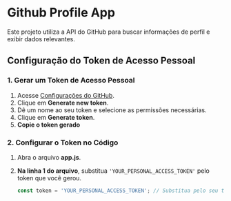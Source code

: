 # Github Profile App

Este projeto utiliza a API do GitHub para buscar informações de perfil e exibir dados relevantes.

## Configuração do Token de Acesso Pessoal

### 1. Gerar um Token de Acesso Pessoal

1. Acesse [Configurações do GitHub](https://github.com/settings/tokens).
2. Clique em **Generate new token**.
3. Dê um nome ao seu token e selecione as permissões necessárias.
4. Clique em **Generate token**.
5. **Copie o token gerado**

### 2. Configurar o Token no Código

1. Abra o arquivo **app.js**.
2. **Na linha 1 do arquivo**, substitua `'YOUR_PERSONAL_ACCESS_TOKEN'` pelo token que você gerou.

   ```javascript
   const token = 'YOUR_PERSONAL_ACCESS_TOKEN'; // Substitua pelo seu token
    ```
